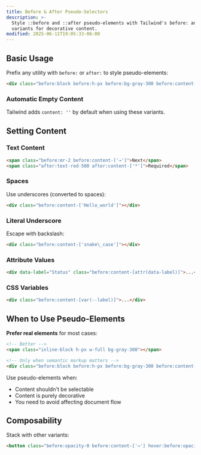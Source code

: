 ```yaml
---
title: Before & After Pseudo-Selectors
description: >-
  Style ::before and ::after pseudo-elements with Tailwind's before: and after:
  variants for decorative content.
modified: 2025-06-11T19:05:33-06:00
---
```


## Basic Usage

Prefix any utility with `before:` or `after:` to style pseudo-elements:

```html tailwind
<div class="before:block before:h-px before:bg-gray-300 before:content-['']">Decorated text</div>
```

### Automatic Empty Content

Tailwind adds `content: ''` by default when using these variants.

## Setting Content

### Text Content

```html tailwind
<span class="before:mr-2 before:content-['→']">Next</span>
<span class="after:text-red-500 after:content-['*']">Required</span>
```

### Spaces

Use underscores (converted to spaces):

```html tailwind
<div class="before:content-['Hello_world']"></div>
```

### Literal Underscore

Escape with backslash:

```html tailwind
<div class="before:content-['snake\_case']"></div>
```

### Attribute Values

```html tailwind
<div data-label="Status" class="before:content-[attr(data-label)]">...</div>
```

### CSS Variables

```html tailwind
<div class="before:content-[var(--label)]">...</div>
```

## When to Use Pseudo-Elements

**Prefer real elements** for most cases:

```html tailwind
<!-- Better -->
<span class="inline-block h-px w-full bg-gray-300"></span>

<!-- Only when semantic markup matters -->
<div class="before:block before:h-px before:bg-gray-300 before:content-['']">...</div>
```

Use pseudo-elements when:

- Content shouldn't be selectable
- Content is purely decorative
- You need to avoid affecting document flow

## Composability

Stack with other variants:

```html tailwind
<button class="before:opacity-0 before:content-['→'] hover:before:opacity-100">Hover me</button>
```
